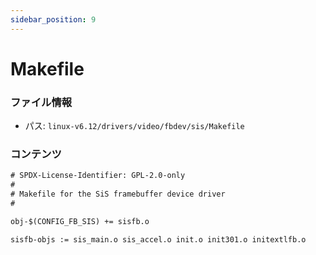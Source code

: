```yaml
---
sidebar_position: 9
---
```

# Makefile

### ファイル情報

- パス: `linux-v6.12/drivers/video/fbdev/sis/Makefile`

### コンテンツ

```txt
# SPDX-License-Identifier: GPL-2.0-only
#
# Makefile for the SiS framebuffer device driver
#

obj-$(CONFIG_FB_SIS) += sisfb.o

sisfb-objs := sis_main.o sis_accel.o init.o init301.o initextlfb.o

```
